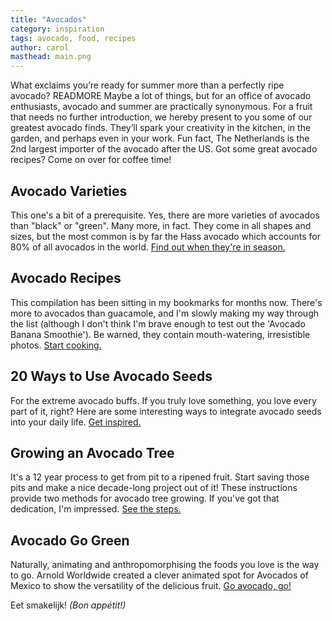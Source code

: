 ```yaml
---
title: "Avocados"
category: inspiration
tags: avocado, food, recipes
author: carol
masthead: main.png
---
```


What exclaims you’re ready for summer more than a perfectly ripe avocado? READMORE Maybe a lot of things, but for an office of avocado enthusiasts, avocado and summer are practically synonymous. For a fruit that needs no further introduction, we hereby present to you some of our greatest avocado finds. They’ll spark your creativity in the kitchen, in the garden, and perhaps even in your work. Fun fact, The Netherlands is the 2nd largest importer of the avocado after the US. Got some great avocado recipes? Come on over for coffee time!

## Avocado Varieties
This one's a bit of a prerequisite. Yes, there are more varieties of avocados than "black" or "green". Many more, in fact. They come in all shapes and sizes, but the most common is by far the Hass avocado which accounts for 80% of all avocados in the world. [Find out when they're in season.](http://www.foodrepublic.com/2012/10/18/know-your-avocado-varieties-and-when-theyre-season)

## Avocado Recipes
This compilation has been sitting in my bookmarks for months now. There's more to avocados than guacamole, and I'm slowly making my way through the list (although I don't think I'm brave enough to test out the 'Avocado Banana Smoothie'). Be warned, they contain mouth-watering, irresistible photos. [Start cooking.](http://www.buzzfeed.com/tashweenali/super-easy-avocado-recipes)

## 20 Ways to Use Avocado Seeds
For the extreme avocado buffs. If you truly love something, you love every part of it, right? Here are some interesting ways to integrate avocado seeds into your daily life. [Get inspired.](http://www.squidoo.com/avocado-seed)

## Growing an Avocado Tree
It's a 12 year process to get from pit to a ripened fruit. Start saving those pits and make a nice decade-long project out of it! These instructions provide two methods for avocado tree growing. If you've got that dedication, I'm impressed. [See the steps.](http://www.instructables.com/id/Another-Growing-an-Avocado-12-years-in-the-making/)

## Avocado Go Green
Naturally, animating and anthropomorphising the foods you love is the way to go. Arnold Worldwide created a clever animated spot for Avocados of Mexico to show the versatility of the delicious fruit. [Go avocado, go!](http://vimeo.com/78830727)

Eet smakelijk! _(Bon appétit!)_
